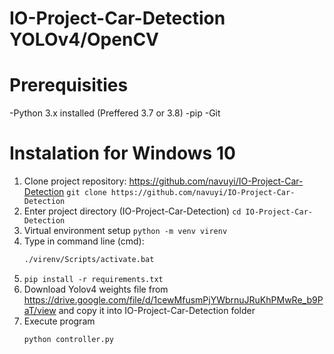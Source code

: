 # IO-Project-Car-Detection YOLOv4/OpenCV

# Prerequisities
  -Python 3.x installed (Preffered 3.7 or 3.8)
  -pip
  -Git

# Instalation for Windows 10
  1. Clone project repository: https://github.com/navuyi/IO-Project-Car-Detection
        ``` git clone https://github.com/navuyi/IO-Project-Car-Detection ```
  2. Enter project directory (IO-Project-Car-Detection)
        ``` cd IO-Project-Car-Detection ```
  3. Virtual environment setup
        ``` python -m venv virenv ```
  4. Type in command line (cmd):
      ```bash
      ./virenv/Scripts/activate.bat
      ```
  5. ```pip install -r requirements.txt```
  6. Download Yolov4 weights file from https://drive.google.com/file/d/1cewMfusmPjYWbrnuJRuKhPMwRe_b9PaT/view and copy it into IO-Project-Car-Detection folder
  7. Execute program
      ```bash
      python controller.py
      ```

